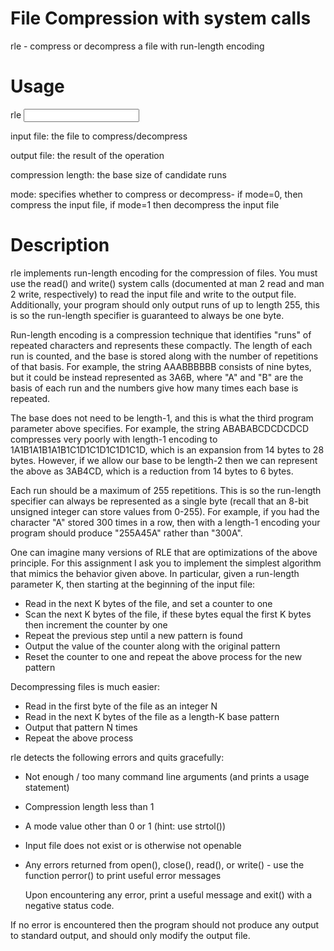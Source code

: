 # File Compression with system calls

rle - compress or decompress a file with run-length encoding

# Usage

rle <input file> <output file> <compression length> <mode>

input file: the file to compress/decompress

output file: the result of the operation

compression length: the base size of candidate runs

mode: specifies whether to compress or decompress- if mode=0, then compress the input file, if mode=1 then decompress the input file

# Description

rle implements run-length encoding for the compression of files. You must use the read() and write() system calls (documented at man 2 read and man 2 write, respectively) to read the input file and write to the output file. Additionally, your program should only output runs of up to length 255, this is so the run-length specifier is guaranteed to always be one byte.

Run-length encoding is a compression technique that identifies "runs" of repeated characters and represents these compactly. The length of each run is counted, and the base is stored along with the number of repetitions of that basis. For example, the string AAABBBBBB consists of nine bytes, but it could be instead represented as 3A6B, where "A" and "B" are the basis of each run and the numbers give how many times each base is repeated.

The base does not need to be length-1, and this is what the third program parameter above specifies. For example, the string ABABABCDCDCDCD compresses very poorly with length-1 encoding to 1A1B1A1B1A1B1C1D1C1D1C1D1C1D, which is an expansion from 14 bytes to 28 bytes. However, if we allow our base to be length-2 then we can represent the above as 3AB4CD, which is a reduction from 14 bytes to 6 bytes.

Each run should be a maximum of 255 repetitions. This is so the run-length specifier can always be represented as a single byte (recall that an 8-bit unsigned integer can store values from 0-255). For example, if you had the character "A" stored 300 times in a row, then with a length-1 encoding your program should produce "255A45A" rather than "300A".

One can imagine many versions of RLE that are optimizations of the above principle. For this assignment I ask you to implement the simplest algorithm that mimics the behavior given above. In particular, given a run-length parameter K, then starting at the beginning of the input file:

- Read in the next K bytes of the file, and set a counter to one
- Scan the next K bytes of the file, if these bytes equal the first K bytes then increment the counter by one
- Repeat the previous step until a new pattern is found
- Output the value of the counter along with the original pattern
- Reset the counter to one and repeat the above process for the new pattern

Decompressing files is much easier:

- Read in the first byte of the file as an integer N
- Read in the next K bytes of the file as a length-K base pattern
- Output that pattern N times
- Repeat the above process
  
rle detects the following errors and quits gracefully:

- Not enough / too many command line arguments (and prints a usage statement)
- Compression length less than 1
- A mode value other than 0 or 1 (hint: use strtol())
- Input file does not exist or is otherwise not openable
- Any errors returned from open(), close(), read(), or write() - use the function perror() to print useful error messages

  Upon encountering any error, print a useful message and exit() with a negative status code.

If no error is encountered then the program should not produce any output to standard output, and should only modify the output file.
